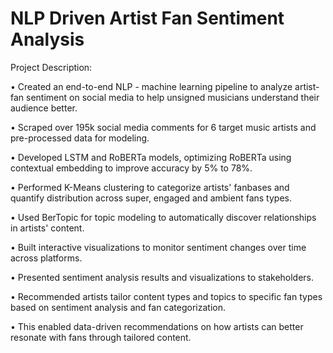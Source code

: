 # NLP Driven Artist Fan Sentiment Analysis

Project Description:

• Created an end-to-end NLP - machine learning pipeline to analyze artist-fan sentiment on social media to help unsigned musicians understand their audience better.

• Scraped over 195k social media comments for 6 target music artists and pre-processed data for modeling. 

• Developed LSTM and RoBERTa models, optimizing RoBERTa using contextual embedding to improve accuracy by 5% to 78%. 

• Performed K-Means clustering to categorize artists' fanbases and quantify distribution across super, engaged and ambient fans types. 

• Used BerTopic for topic modeling to automatically discover relationships in artists' content.

• Built interactive visualizations to monitor sentiment changes over time across platforms.

• Presented sentiment analysis results and visualizations to stakeholders.

• Recommended artists tailor content types and topics to specific fan types based on sentiment analysis and fan categorization.

• This enabled data-driven recommendations on how artists can better resonate with fans through tailored content.



